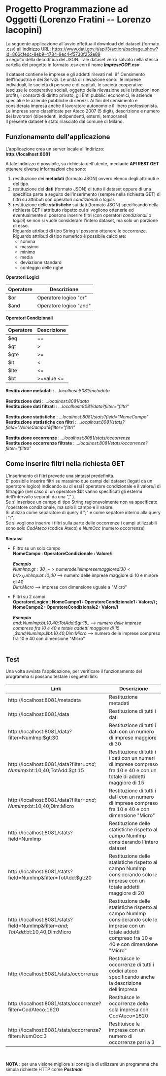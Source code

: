 # Progetto Programmazione ad Oggetti (Lorenzo Fratini -- Lorenzo Iacopini)

La seguente applicazione all'avvio effettua il download del dataset (formato .csv) all'indirizzo URL:
https://www.dati.gov.it/api/3/action/package_show?id=866cfedc-8eb9-4784-9ec4-f5730f252e89 <br> a seguito della decodifica del JSON.
Tale dataset verrà salvato nella stessa cartella del progetto in formato .csv con il nome **_ImpreseOOP.csv_**

Il dataset contiene le imprese e gli addetti rilevati nel  9° Censimento dell'Industria e dei Servizi. 
Le unità di rilevazione sono:  le imprese individuali, le società di persone e di capitali, le società cooperative (escluse le cooperative sociali, oggetto della rilevazione sulle istituzioni non profit), i consorzi di diritto privato, gli Enti pubblici economici, le aziende speciali e le aziende pubbliche di servizi. 
Ai fini del censimento è considerata impresa anche il lavoratore autonomo e il libero professionista. 
Le imprese sono classificate per Ateco 2007 (5 digit), descrizione e numero dei lavoratori (dipendenti, indipendenti, esterni, temporanei) 
<br/>Il presente dataset è stato rilasciato dal comune di Milano.

## Funzionamento dell'applicazione

L'applicazione crea un server locale all'indirizzo: <br/>
**http://localhost:8081** <br>

A tale indirizzo è possibile, su richiesta dell'utente, mediante **API REST GET** ottenere diverse informazioni che sono:
1. restituzione dei **metadati** (formato JSON) ovvero elenco degli attributi e del tipo.
2. restituzione dei **dati** (formato JSON) di tutto il dataset oppure di una specifica parte a seguito dell'inserimento (sempre nella richiesta
GET) di filtri su attributi con operatori *condizionali* o *logici*.
3. restituzione delle **statistiche** sui dati (formato JSON) specificando nella richiesta GET l'attributo rispetto cui si vogliono ottenerle
ed eventualmente si possono inserire filtri (con operatori *condizionali* o *logici*) se non si vuole considerare l'intero dataset, 
ma solo un porzione di esso. <br/>
Riguardo attributi di tipo String si possono ottenere le occorrenze. <br/>
Riguardo attributi di tipo numerico è possibile calcolare:
    * somma
    * massimo
    * minimo
    * media
    * deviazione standard
    * conteggio delle righe <br/>
    
 
**Operatori Logici**

| Operatore | Descrizione |
| --- | --- |
| $or | Operatore logico "or" |
| $and | Operatore logico "and" |

**Operatori Condizionali**

| Operatore | Descrizione |
| --- | --- |
| $eq | == |
| $gt | > |
| $gte | >= |
| $lt | < |
| $lte | <= |
| $bt | >=value <= |

**Restituzione metadati** : _...localhost:8081/metadata_ <br><br>
**Restituzione dati** : _...localhost:8081/data_ <br>
**Restituzione dati filtrati** : _...localhost:8081/data?filter="filtri"_ <br><br>
**Restituzione statistiche** : _...localhost:8081/stats?field="NomeCampo"_ <br>
**Restituzione statistiche con filtri** : _...localhost:8081/stats?field="NomeCampo"&filter="filtri"_ <br><br>
**Restituzione occorrenze** : _...localhost:8081/stats/occorrenze_ <br>
**Restituzione occorrenze filtrate** : _...localhost:8081/stats/occorrenze?filter="filtro"_ <br>


## Come inserire filtri nella richiesta GET

L'inserimento di filtri prevede una sintassi predefinita.<br/>
E' possibile inserire filtri su massimo due campi del dataset (legati da un operatore logico) indicando su di essi l'operatore condizionale e 
il valore/i di filtraggio (nel caso di un operatore $bt vanno specificati gli estermi dell'intervallo separati da una "," ). <br/>
Se si inserisce un campo di tipo String ragionevolmente non va specificato l'operatore condizionale, ma solo il campo e il valore. <br>
Si utilizza come separatore di query il ";" e come sepatore interno alla query i ":". <br>
Se si vogliono inserire i filtri sulla parte delle occorrenze i campi utilizzabili sono solo _CodAteco_ (codice Ateco) e _NumOcc_ (numero occorrenze)
<br><br>**Sintassi**

- Filtro su un solo campo <br> 
__NomeCampo : OperatoreCondizionale : Valore/i__ <br/><br/>
**_Esempio_** <br/>  _NumImp:$gt:30_    --> numero delle imprese maggiore di 30 <br/>
_NumImp:$bt:10,40_     --> numero delle imprese maggiore di 10 e minore di 40 <br/>
_Dim:Micro_ --> imprese con dimensione uguale a "Micro"

- Filtri su 2 campi <br>
__OperatoreLogico ; NomeCampo1 : OperatoreCondizionale1 : Valore/i ; NomeCampo2 : OperatoreCondizionale2 : Valore/i__ <br><br>
**_Esempio_** <br>
_$and;NumImp:$bt:10,40;TotAdd:$gt:15_    --> numero delle imprese compreso fra 10 e 40 e totale addetti maggiore di 15
_$and;NumImp:$bt:10,40;Dim:Micro_  --> numero delle imprese compreso fra 10 e 40 con dimensione "Micro"
<br><br>
## Test 
Una volta avviata l'applicazione, per verificare il funzionamento del programma si possono testare i seguenti link:

| **Link** | **Descrizione** |
| --- | --- |
| http://localhost:8081/metadata | Restituzione metadati |
| http://localhost:8081/data | Restituzione di tutti i dati |
| http://localhost:8081/data?filter=NumImp:$gt:30 | Restituzione di tutti i dati con un numero di imprese maggiore di 30 |
| http://localhost:8081/data?filter=$and;NumImp:$bt:10,40;TotAdd:$gt:15 | Restituzione di tutti i i dati con un numeri di imprese compreso fra 10 e 40 e con un totale di addetti maggiore di 15 |
| http://localhost:8081/data?filter=$and;NumImp:$bt:10,40;Dim:Micro | Restituzione di tutti i dati con un numero di imprese compreso fra 10 e 40 e con dimensione "Micro" |
| http://localhost:8081/stats?field=NumImp | Restituzione delle statistiche rispetto al campo NumImp considerando l'intero dataset |
| http://localhost:8081/stats?field=NumImp&filter=TotAdd:$gt:20 | Restituzione delle statistiche rispetto al campo NumImp considerando solo le imprese con un totale addetti maggiore di 20 |
| http://localhost:8081/stats?field=NumImp&filter=$and;TotAdd:$bt:10,40;Dim:Micro | Restituzione delle statistiche rispetto al campo NumImp considerando sole le imprese con un totale addetti compreso fra 10 e 40 e con dimensione "Micro" |
| http://localhost:8081/stats/occorrenze | Restituisce le occorrenze di tutti i codici ateco specificando anche la descrizione dell'impresa |
| http://localhost:8081/stats/occorrenze?filter=CodAteco:1620 | Restituisce le occorrenze della sola impresa con CodAteco=1620 |
| http://localhost:8081/stats/occorrenze?filter=NumOcc:3 | Restituisce le imprese con un numero di occorrenze pari a 3 |
<br>


 **NOTA** : per una visione migliore si consiglia di utilizzare un programma che simula richieste HTTP come **_Postman_**
